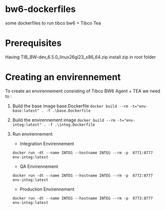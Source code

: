 # bw6-dockerfiles
some dockerfiles to run tibco bw6 + Tibco Tea



# Prerequisites
Having TIB_BW-dev_6.5.0_linux26gl23_x86_64.zip install zip in  root folder



# Creating an envirennement
To create an envirennement consisting of Tibco BW6 Agent + TEA we need to :
  1. Build the base image base.Dockerfile
  ```docker build --rm -t="env-base:latest" . -f .\base.Dockerfile```
  2.  Build the envirennement image
  ```docker build --rm -t="env-integ:latest" . -f .\integ.Dockerfile```
  3.  Run envirennement 
      - Integration Envirennement
      
      ```docker run -dt --name INTEG --hostname INTEG --rm -p  8771:8777 env-integ:latest```
      - QA Envirennement 
      
      ```docker run -dt --name INTEG --hostname INTEG --rm -p  8772:8777 env-integ:latest```
     
      - Production Envirennement
      
      ```docker run -dt --name INTEG --hostname INTEG --rm -p  8773:8777 env-integ:latest```
